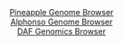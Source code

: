 <div id="Pineapple_Genome_Browser" align="center">
  <a href="https://ink-blot.github.io/?sessionURL=blob:zZJdb5swGEb_i6VWm0TAfIWAVE00323WtElo1FQVcsAQJ2Az2wlNovz3edWm3axSc7FpEhfmlcHPc3yOYIe5IIyCAFi66eqmCTQgVqyeorIq8B0qsQBBhgqBNcBxhjmmCQbBEWRISBRNRurLlZSVCAyDyKpRIpozXdg6KtGBUVQLPWGl0WZFgZaMI8m4MK452jGD5LtGjZeoqnR1tq27RookMlBRrRgVzKgwzeNa_S_.NYpzTFmJ43JbSPIWIFZ5VMZUz9CXcD4NkwQLcYv3w_QqvB2Gj3Y3WvSb7UU0Hsyj5vxySnKK5JbjK.9hPJ5eWL3ZwkpuvLGYjZ1w7dC7VU.MxIXduey.VoRjcWV6ZsuxHNf0FBpCU_z6P7VWDzmzeRSiC.u66K6Ho5ECINozO7_308e.eGo_0fe6nzRQsGSrbADJinuBCTUbNjXXajZ.LM2WBqGvCHFGQPD8ogHJUbJR25.PQO4r5QwQ.Nv2TR8NMJ5iDoKGD6Fn.r7lOp4Dfd88aUew5cXfw9uLJr4HrdCymnFGCqmETmNBK6EjSvVdkun54Uye_axTD9yN1UuWXye403mUfoRrL.948I8sW6q_OvrtClXRjyT6J.Z9JIgul.fqdhgqydLDvTNjBziHk_VmNspbgxFNo87Du4DOg5MxXiKp9quJev3p2w5xgqhUgx0RZEkKIvdzxZHVIDAtW2kLElYw5SHg.fIT1KBmuvDzbz3t08vpOw--">Pineapple Genome Browser</a>
</div>
<div id="Alphonso_Genome_Browser" align="center">
  <a href="https://ink-blot.github.io/?sessionURL=blob:zZJra9swGIX_i6BlA8eWb0lsCMPtkqzrbW2aJm0pRrZlR6stuZJiNwn573sbNvZlhebDxkAS0osu5xw9G9RQqZjgKESOafumbSMDqYVoJ6SqS3pBKqpQmJNSUQNJmlNJeUpRuEE5UZpMr8_g5ELrWoWWxXTdqQgvhKlck1RkLThplZmKyjoWZUkSIYkWUllHkjTCYkXTaWlC6tqEt13TtzKiiUXKeiG4ElZNeRG3cF_8qxQXlIuKxtWy1GwnIAY9oDEzc_Ipmk2iNKVKndLVSTaITk.iW3c4vR93j..nl19m0.7scMIKTvRS0sGJPHCOvq_99N6rxPMNLEbNZH6cHzij1Luel.2B._lw.FIzSdXA7tl9z_F83Id4GM_oy__kHBrb0_1ZBobTbFTiIRiuXjuGivf1SvX6ydW3o3r4hv.tgUqRLoEKlC5kL7Sx4eKu4TvdzuvU7hsYB5CSFAyFD48G0pKkT7D9YYP0qgZ2kKLPyx1GBhIyoxKFnQDjnh0Eju_1PBwE9tbYoKUs_17Eo.l10MNO5DjdOGelBrCzWPFamYRzs0lzs1jvmSmEeDeHAYtxO.tXkzrz8.xiPHxa4tuLtXiTJ3h.95Vg9j2q_gmB7xFi6mRf7E7vpmeL8yhpmE_ymo8jerkC7LL.zbw5_2NAryjtF04uZEU07IcKLH8y1xDJCNdQaJhiCSuZXs0gR9Gi0HZcQBelohTAIpJF8gEb2LB9_PE3ou72cfsD">Alphonso Genome Browser</a>
</div>


<div id="DAF_Genomics_Browser" align="center">
  <a href="https://ink-blot.github.io/?sessionURL=blob:tZFta9swEMe_iyB9ZTuW7PgJwnDapMtSurWJF5ZSwtWWY1Fb8iR5aRby3Su8jsEeGIMOJHHiHv539zuiL1QqJjhKEHHwyMEYWUhVYr.Epq3pNTRUoaSEWlELSVpSSXlOUXJEJSgN2e2Vyay0blUyHBZQ2jvKRcNy5SjPgdZWotMVNaE2caCBr4LDXjm5aEywhiHUbSW4EkPIc6qU7Q5bynfbPZjnu2_bl6Tbpqs161W3pgnTWOGUYLplvKBPf2nkPyibw96k62Xa5y_oYV6M08U8_ehNs81lcL7J3r9dZ8H6bMl2HHQn6biLwvIBX35i5wMym0520c28NZZU0cpdfYgG3sXZ9KllkqoxDnHkE39EPHSyUC3yzmBAeSVxgn0rJJFFfN9.Mb1RYPYgBUPJ3b2FtIT80YTfHZE.tAYWUvRz13OzkJAFlSixY9cNcRyTkR_6bhzjk3VEnaxfmeYsu41Dl6SEBM4DNEa_ZHW_QiP0q_O1UP5U2dx_RXUxG5CJu3rcrKrJ_uodN5wmgVpu0sMhXED6W1S.meCPo5VCNqCN69v3BQzURrGhXP8g453uT88-">DAF Genomics Browser</a>
</div>
